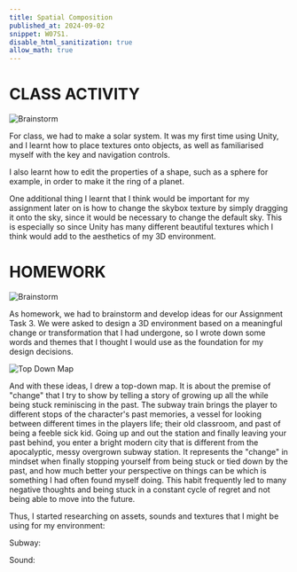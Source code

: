 ```yaml
---
title: Spatial Composition
published_at: 2024-09-02
snippet: W07S1.
disable_html_sanitization: true
allow_math: true
---
```


# CLASS ACTIVITY

![Brainstorm](/w07s1/brainstorm.png)

For class, we had to make a solar system. It was my first time using Unity, and I learnt how to place textures onto objects, as well as familiarised myself with the key and navigation controls. 



I also learnt how to edit the properties of a shape, such as a sphere for example, in order to make it the ring of a planet.



One additional thing I learnt that I think would be important for my assignment later on is how to change the skybox texture by simply dragging it onto the sky, since it would be necessary to change the default sky. This is especially so since Unity has many different beautiful textures which I think would add to the aesthetics of my 3D environment.

# HOMEWORK

![Brainstorm](/w07s1/brainstorm.png)

As homework, we had to brainstorm and develop ideas for our Assignment Task 3. We were asked to design a 3D environment based on a meaningful change or transformation that I had undergone, so I wrote down some words and themes that I thought I would use as the foundation for my design decisions. 

![Top Down Map](/w07s1/topdownmap.png)

And with these ideas, I drew a top-down map. It is about the premise of "change" that I try to show by telling a story of growing up all the while being stuck reminiscing in the past. The subway train brings the player to different stops of the character's past memories, a vessel for looking between different times in the players life; their old classroom, and past of being a feeble sick kid. Going up and out the station and finally leaving your past behind, you enter a bright modern city that is different from the apocalyptic, messy overgrown subway station. It represents the "change" in mindset when finally stopping yourself from being stuck or tied down by the past, and how much better your perspective on things can be which is something I had often found myself doing. This habit frequently led to many negative thoughts and being stuck in a constant cycle of regret and not being able to move into the future.

Thus, I started researching on assets, sounds and textures that I might be using for my environment:

Subway:

Sound: 
